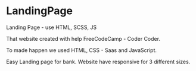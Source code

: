 # LandingPage
Landing Page - use HTML, SCSS, JS

That website created with help FreeCodeCamp - Coder Coder. 

To made happen we used HTML, CSS - Saas and JavaScript.

Easy Landing page for bank. Website have responsive for 3 different sizes.
